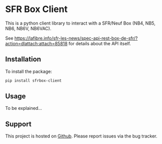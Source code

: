 # SFR Box Client

This is a python client library to interact with a SFR/Neuf Box (NB4, NB5, NB6, NB6V, NB6VAC).

See https://lafibre.info/sfr-les-news/spec-api-rest-box-de-sfr/?action=dlattach;attach=85818 for details about the API itself.


## Installation

To install the package:
```bash
pip install sfrbox-client
```


## Usage

To be explained...


## Support

This project is hosted on [Github](https://github.com/sprat/sfrbox-client). Please report issues via the bug tracker.
